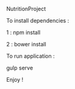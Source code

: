 NutritionProject


To install dependencies :

  1 : npm install
  
  2 : bower install
  
To run application :

  gulp serve
  
  Enjoy !
  
 
  
